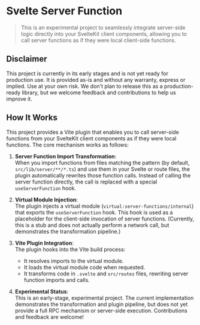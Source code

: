 # Svelte Server Function

> This is an experimental project to seamlessly integrate server-side logic directly into your SvelteKit client components, allowing you to call server functions as if they were local client-side functions.

## Disclaimer

This project is currently in its early stages and is not yet ready for production use. It is provided as-is and without any warranty, express or implied. Use at your own risk.
We don't plan to release this as a production-ready library, but we welcome feedback and contributions to help us improve it.

## How It Works

This project provides a Vite plugin that enables you to call server-side functions from your SvelteKit client components as if they were local functions. The core mechanism works as follows:

1. **Server Function Import Transformation**:  
   When you import functions from files matching the pattern (by default, `src/lib/server/**/*.ts`) and use them in your Svelte or route files, the plugin automatically rewrites those function calls. Instead of calling the server function directly, the call is replaced with a special `useServerFunction` hook.

2. **Virtual Module Injection**:  
   The plugin injects a virtual module (`virtual:server-functions/internal`) that exports the `useServerFunction` hook. This hook is used as a placeholder for the client-side invocation of server functions. (Currently, this is a stub and does not actually perform a network call, but demonstrates the transformation pipeline.)

3. **Vite Plugin Integration**:  
   The plugin hooks into the Vite build process:

   - It resolves imports to the virtual module.
   - It loads the virtual module code when requested.
   - It transforms code in `.svelte` and `src/routes` files, rewriting server function imports and calls.

4. **Experimental Status**:  
   This is an early-stage, experimental project. The current implementation demonstrates the transformation and plugin pipeline, but does not yet provide a full RPC mechanism or server-side execution. Contributions and feedback are welcome!
